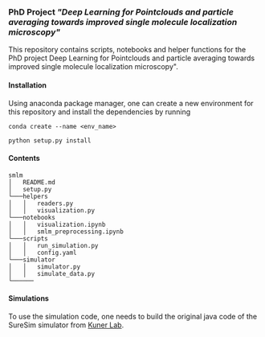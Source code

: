 ### PhD Project _"Deep Learning for Pointclouds and particle averaging towards improved single molecule localization microscopy"_

This repository contains scripts, notebooks and helper functions for the PhD project Deep Learning for Pointclouds and particle averaging towards improved single molecule localization microscopy".  

#### Installation 
Using anaconda package manager, one can create a new environment for this repository and install the dependencies by running  

`conda create --name <env_name>`

`python setup.py install`


#### Contents

```
smlm
│   README.md  
│   setup.py
└───helpers
│   │   readers.py
│   │   visualization.py
└───notebooks
│   │   visualization.ipynb
│   │   smlm_preprocessing.ipynb 
└───scripts
│   │   run_simulation.py
│   │   config.yaml
└───simulator
│   │   simulator.py
│   │   simulate_data.py
└──────  
```

#### Simulations

To use the simulation code, one needs to build the original java code of the SureSim simulator from [Kuner Lab](https://github.com/tkunerlab/JavaUmsetzungSTORMSimulation). 
